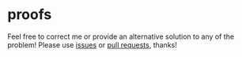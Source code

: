 # proofs
Feel free to correct me or provide an alternative solution to any of the problem!
Please use [issues](https://github.com/EzyCzy/proofs/issues) or [pull requests](https://github.com/EzyCzy/proofs/pulls), thanks!
